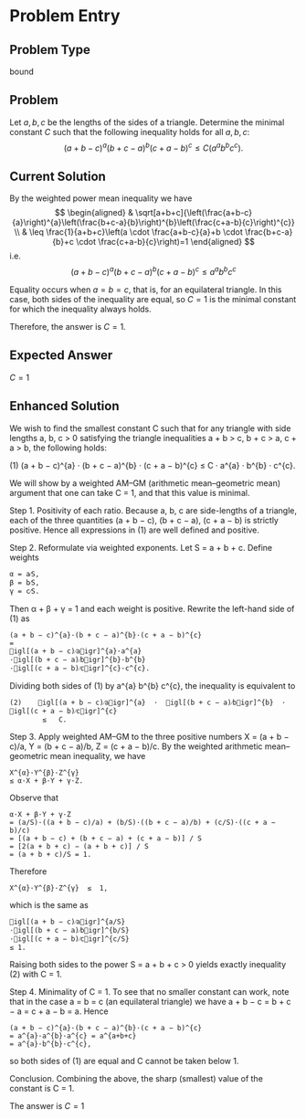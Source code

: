 # Problem Entry

## Problem Type
bound

## Problem
Let $a, b, c$ be the lengths of the sides of a triangle. Determine the minimal constant $C$ such that the following inequality holds for all $a, b, c$:
$$
(a+b-c)^{a}(b+c-a)^{b}(c+a-b)^{c} \leq C (a^{a} b^{b} c^{c}).
$$

## Current Solution
By the weighted power mean inequality we have
$$
\begin{aligned}
& \sqrt[a+b+c]{\left(\frac{a+b-c}{a}\right)^{a}\left(\frac{b+c-a}{b}\right)^{b}\left(\frac{c+a-b}{c}\right)^{c}} \\
& \leq \frac{1}{a+b+c}\left(a \cdot \frac{a+b-c}{a}+b \cdot \frac{b+c-a}{b}+c \cdot \frac{c+a-b}{c}\right)=1
\end{aligned}
$$
i.e.
$$
(a+b-c)^{a}(b+c-a)^{b}(c+a-b)^{c} \leq a^{a} b^{b} c^{c}
$$

Equality occurs when $a = b = c$, that is, for an equilateral triangle. In this case, both sides of the inequality are equal, so $C = 1$ is the minimal constant for which the inequality always holds.

Therefore, the answer is $C = 1$.

## Expected Answer
$C = 1$

## Enhanced Solution
We wish to find the smallest constant C such that for any triangle with side lengths a, b, c > 0 satisfying the triangle inequalities a + b > c, b + c > a, c + a > b, the following holds:

  (1)    (a + b − c)^{a} · (b + c − a)^{b} · (c + a − b)^{c}   ≤   C · a^{a} · b^{b} · c^{c}.

We will show by a weighted AM–GM (arithmetic mean–geometric mean) argument that one can take C = 1, and that this value is minimal.

Step 1.  Positivity of each ratio.
Because a, b, c are side-lengths of a triangle, each of the three quantities (a + b − c), (b + c − a), (c + a − b) is strictly positive. Hence all expressions in (1) are well defined and positive.

Step 2.  Reformulate via weighted exponents.
Let S = a + b + c.  Define weights

    α = a⁄S,
    β = b⁄S,
    γ = c⁄S.

Then α + β + γ = 1 and each weight is positive.  Rewrite the left-hand side of (1) as

    (a + b − c)^{a}·(b + c − a)^{b}·(c + a − b)^{c}
    =
    igl[(a + b − c)⁄aigr]^{a}·a^{a}
    ·igl[(b + c − a)⁄bigr]^{b}·b^{b}
    ·igl[(c + a − b)⁄cigr]^{c}·c^{c}.

Dividing both sides of (1) by a^{a} b^{b} c^{c}, the inequality is equivalent to

    (2)    igl[(a + b − c)⁄aigr]^{a}  ·  igl[(b + c − a)⁄bigr]^{b}  ·  igl[(c + a − b)⁄cigr]^{c}
            ≤   C.

Step 3.  Apply weighted AM–GM to the three positive numbers X = (a + b − c)/a, Y = (b + c − a)/b, Z = (c + a − b)/c.
By the weighted arithmetic mean–geometric mean inequality, we have

    X^{α}·Y^{β}·Z^{γ}
    ≤ α·X + β·Y + γ·Z.

Observe that

    α·X + β·Y + γ·Z
    = (a/S)·((a + b − c)/a) + (b/S)·((b + c − a)/b) + (c/S)·((c + a − b)/c)
    = [(a + b − c) + (b + c − a) + (c + a − b)] / S
    = [2(a + b + c) − (a + b + c)] / S
    = (a + b + c)/S = 1.

Therefore

    X^{α}·Y^{β}·Z^{γ}  ≤  1,

which is the same as

    igl[(a + b − c)⁄aigr]^{a/S}
    ·igl[(b + c − a)⁄bigr]^{b/S}
    ·igl[(c + a − b)⁄cigr]^{c/S}
    ≤ 1.

Raising both sides to the power S = a + b + c > 0 yields exactly inequality (2) with C = 1.

Step 4.  Minimality of C = 1.
To see that no smaller constant can work, note that in the case a = b = c (an equilateral triangle) we have a + b − c = b + c − a = c + a − b = a.  Hence

    (a + b − c)^{a}·(b + c − a)^{b}·(c + a − b)^{c}
    = a^{a}·a^{b}·a^{c} = a^{a+b+c}
    = a^{a}·b^{b}·c^{c},

so both sides of (1) are equal and C cannot be taken below 1.

Conclusion.
Combining the above, the sharp (smallest) value of the constant is C = 1.

The answer is $C=1$
